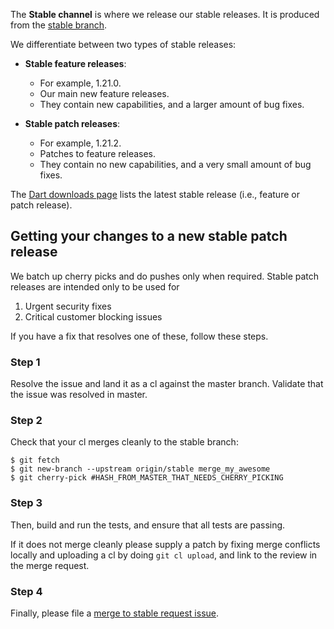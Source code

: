 The **Stable channel** is where we release our stable releases. It is produced from the [stable branch](https://github.com/dart-lang/sdk/blob/stable/tools/VERSION).

We differentiate between two types of stable releases:

  * **Stable feature releases**:
    * For example, 1.21.0.
    * Our main new feature releases.
    * They contain new capabilities, and a larger amount of bug fixes.

  * **Stable patch releases**:
    * For example, 1.21.2.
     * Patches to feature releases.
     * They contain no new capabilities, and a very small amount of bug fixes.

The [Dart downloads page](https://www.dartlang.org/install/archive) lists the latest stable release (i.e., feature or patch release).

## Getting your changes to a new stable patch release

We batch up cherry picks and do pushes only when required. Stable patch releases are intended only to be used for

   1. Urgent security fixes
   1. Critical customer blocking issues

If you have a fix that resolves one of these, follow these steps.

### Step 1

Resolve the issue and land it as a cl against the master branch. Validate that the issue was resolved in master.

### Step 2
Check that your cl merges cleanly to the stable branch:

```console
$ git fetch
$ git new-branch --upstream origin/stable merge_my_awesome
$ git cherry-pick #HASH_FROM_MASTER_THAT_NEEDS_CHERRY_PICKING
```

### Step 3
Then, build and run the tests, and ensure that all tests are passing. 

If it does not merge cleanly please supply a patch by fixing merge conflicts locally and uploading a cl by doing `git cl upload`, and link to the review in the merge request.

### Step 4
Finally, please file a [merge to stable request issue](https://goo.gl/vcmz7o).